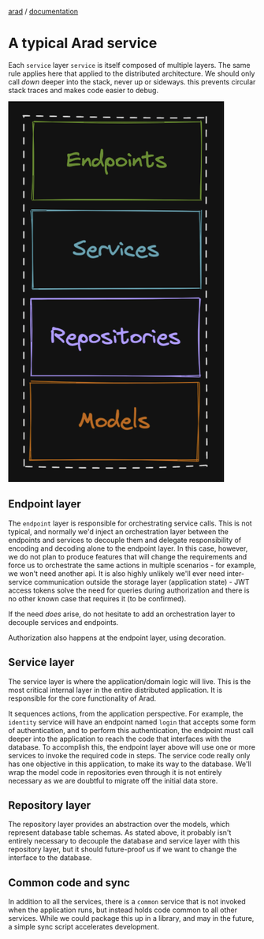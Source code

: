 [arad](../../../../) / [documentation](../)

# A typical Arad service

Each `service` layer `service` is itself composed of multiple layers. The same rule applies here that applied to the
distributed architecture. We should only call _down_ deeper into the stack, never up or sideways. this prevents
circular stack traces and makes code easier to debug.

![Typical service stack](./assets/service-stack.png)

## Endpoint layer

The `endpoint` layer is responsible for orchestrating service calls. This is not typical, and normally we'd inject an
orchestration layer between the endpoints and services to decouple them and delegate responsibility of encoding and
decoding alone to the endpoint layer. In this case, however, we do not plan to produce features that will change the
requirements and force us to orchestrate the same actions in multiple scenarios - for example, we won't need another
api. It is also highly unlikely we'll ever need inter-service communication outside the storage layer (application
state) - JWT access tokens solve the need for queries during authorization and there is no other known case that
requires it (to be confirmed).

If the need _does_ arise, do not hesitate to add an orchestration layer to decouple services and endpoints.

Authorization also happens at the endpoint layer, using decoration.

## Service layer

The service layer is where the application/domain logic will live. This is the most critical internal layer in the
entire distributed application. It is responsible for the core functionality of Arad.

It sequences actions, from the application perspective. For example, the `identity` service will have an endpoint
named `login` that accepts some form of authentication, and to perform this authentication, the endpoint must call
deeper into the application to reach the code that interfaces with the database. To accomplish this, the endpoint layer
above will use one or more services to invoke the required code in steps. The service code really only has one
objective in this application, to make its way to the database. We'll wrap the model code in repositories even through
it is not entirely necessary as we are doubtful to migrate off the initial data store.

## Repository layer

The repository layer provides an abstraction over the models, which represent database table schemas. As stated above,
it probably isn't entirely necessary to decouple the database and service layer with this repository layer, but it
should future-proof us if we want to change the interface to the database.

## Common code and sync

In addition to all the services, there is a `common` service that is not invoked when the application runs, but instead
holds code common to all other services. While we could package this up in a library, and may in the future, a simple
sync script accelerates development.
